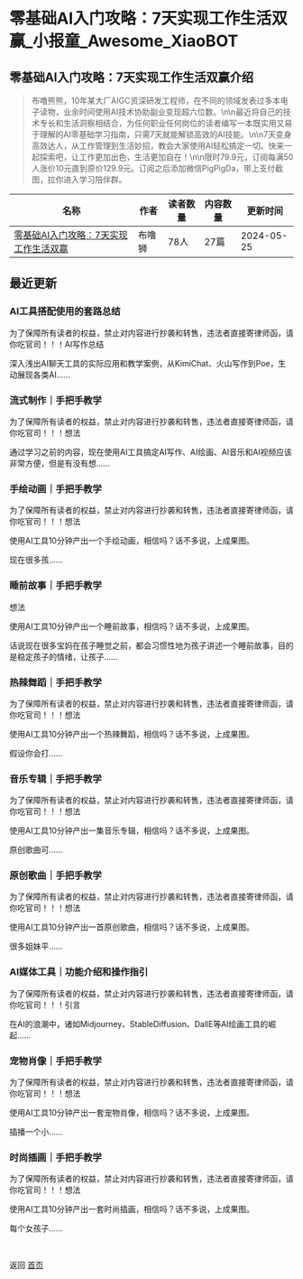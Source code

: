 # 零基础AI入门攻略：7天实现工作生活双赢_小报童_Awesome_XiaoBOT

## 零基础AI入门攻略：7天实现工作生活双赢介绍
> 布噜熊熊，10年某大厂AIGC资深研发工程师，在不同的领域发表过多本电子读物，业余时间使用AI技术协助副业变现超六位数。\n\n最近将自己的技术专长和生活洞察相结合，为任何职业任何岗位的读者编写一本既实用又易于理解的AI零基础学习指南，只需7天就能解锁高效的AI技能。\n\n7天变身高效达人，从工作管理到生活妙招，教会大家使用AI轻松搞定一切。快来一起探索吧，让工作更加出色，生活更加自在！\n\n限时79.9元，订阅每满50人涨价10元直到原价129.9元。订阅之后添加微信PigPigDa，带上支付截图，拉你进入学习陪伴群。  
  


|名称|作者|读者数量|内容数量|更新时间|
|---|---|---|---|---|
|[零基础AI入门攻略：7天实现工作生活双赢](https://xiaobot.net/p/aigc4women?refer=0b133df9-27dc-423b-8101-639049001c13)|布噜狮|78人|27篇|2024-05-25|

## 最近更新
### AI工具搭配使用的套路总结

为了保障所有读者的权益，禁止对内容进行抄袭和转售，违法者直接寄律师函，请你吃官司！！！AI写作总结

深入浅出AI聊天工具的实际应用和教学案例，从KimiChat、火山写作到Poe，生动展现各类AI......

### 流式制作｜手把手教学

为了保障所有读者的权益，禁止对内容进行抄袭和转售，违法者直接寄律师函，请你吃官司！！！想法

通过学习之前的内容，现在使用AI工具搞定AI写作、AI绘画、AI音乐和AI视频应该非常方便，但是有没有想......

### 手绘动画｜手把手教学

为了保障所有读者的权益，禁止对内容进行抄袭和转售，违法者直接寄律师函，请你吃官司！！！想法

使用AI工具10分钟产出一个手绘动画，相信吗？话不多说，上成果图。

现在很多孩......

### 睡前故事｜手把手教学

想法

使用AI工具10分钟产出一个睡前故事，相信吗？话不多说，上成果图。

话说现在很多宝妈在孩子睡觉之前，都会习惯性地为孩子讲述一个睡前故事，目的是稳定孩子的情绪，让孩子......

### 热辣舞蹈｜手把手教学

为了保障所有读者的权益，禁止对内容进行抄袭和转售，违法者直接寄律师函，请你吃官司！！！想法

使用AI工具10分钟产出一个热辣舞蹈，相信吗？话不多说，上成果图。

假设你会打......

### 音乐专辑｜手把手教学

为了保障所有读者的权益，禁止对内容进行抄袭和转售，违法者直接寄律师函，请你吃官司！！！想法

使用AI工具10分钟产出一集音乐专辑，相信吗？话不多说，上成果图。

原创歌曲可......

### 原创歌曲｜手把手教学

为了保障所有读者的权益，禁止对内容进行抄袭和转售，违法者直接寄律师函，请你吃官司！！！想法

使用AI工具10分钟产出一首原创歌曲，相信吗？话不多说，上成果图。

很多姐妹平......

### AI媒体工具｜功能介绍和操作指引

为了保障所有读者的权益，禁止对内容进行抄袭和转售，违法者直接寄律师函，请你吃官司！！！引言

在AI的浪潮中，诸如Midjourney、StableDiffusion、DallE等AI绘画工具的崛起......

### 宠物肖像｜手把手教学

为了保障所有读者的权益，禁止对内容进行抄袭和转售，违法者直接寄律师函，请你吃官司！！！想法

使用AI工具10分钟产出一套宠物肖像，相信吗？话不多说，上成果图。

插播一个小......

### 时尚插画｜手把手教学

为了保障所有读者的权益，禁止对内容进行抄袭和转售，违法者直接寄律师函，请你吃官司！！！想法

使用AI工具10分钟产出一套时尚插画，相信吗？话不多说，上成果图。

每个女孩子......


<a href="https://github.com/Reno9527/awesome-xiaobot" style="color: white; text-decoration: none;">awesome-xiaobot</a>

返回 [首页](../README.md)
